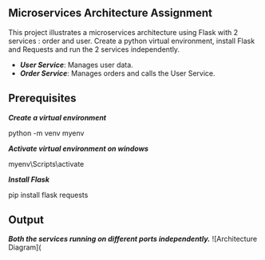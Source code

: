 **Microservices Architecture Assignment**
-----

This project illustrates a microservices architecture using Flask with 2 services : order and user.
Create a python virtual environment, install Flask and Requests and run the 2 services independently.

- ***User Service***: Manages user data.
- ***Order Service***: Manages orders and calls the User Service.
  
**Prerequisites**
---

***Create a virtual environment***

python -m venv myenv

***Activate virtual environment on windows***

myenv\Scripts\activate

***Install Flask***

pip install flask requests

**Output**
--

***Both the services running on different ports independently.***
![Architecture Diagram](


